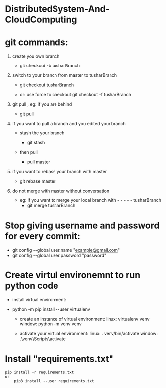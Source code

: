 # DistributedSystem-And-CloudComputing
# git commands:
1. create you own branch
    - git checkout -b tusharBranch

2. switch to your branch from master to tusharBranch
    - git checkout tusharBranch
    
    - or: use force to checkout
        git checkout -f tusharBranch

3. git pull , eg: if you are behind
    - git pull

4. If you want to pull a branch and you edited your branch

    - stash the your branch   
         - git stash
         
    - then pull
        - pull master

5. if you want to rebase your branch with master
    - git rebase master


6. do not merge with master without conversation
    - eg: if you want to merge your local branch with - - - -    - tusharBranch
        - git merge tusharBranch
# Stop giving username and password for every commit:
- git config --global user.name "example@gmail.com"
- git config --global user.password "password"
# Create virtul environemnt to run python code
- install virtual environment:
- python -m pip  install --user  virtualenv

    - create an instance of virtual environment:
        linux:
            virtualenv venv
        window:
            python -m venv venv
        
     - activate your virtual environment:
        linux:
            . venv/bin/activate
        window:
          .\venv\Scripts\activate

# Install "requirements.txt"
    pip install -r requirements.txt
    or
        pip3 install --user requirements.txt